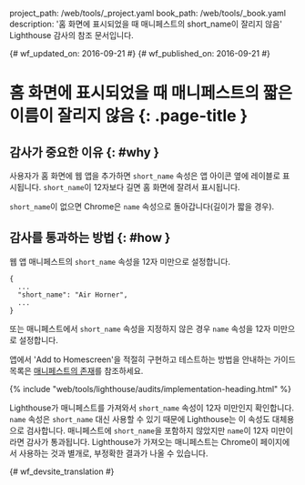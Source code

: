 project_path: /web/tools/_project.yaml
book_path: /web/tools/_book.yaml
description: '홈 화면에 표시되었을 때 매니페스트의 short_name이 잘리지 않음' Lighthouse 감사의 참조 문서입니다.

{# wf_updated_on: 2016-09-21 #}
{# wf_published_on: 2016-09-21 #}

# 홈 화면에 표시되었을 때 매니페스트의 짧은 이름이 잘리지 않음 {: .page-title }

## 감사가 중요한 이유 {: #why }

사용자가 홈 화면에 웹 앱을 추가하면 `short_name` 속성은
앱 아이콘 옆에 레이블로 표시됩니다. `short_name`이
12자보다 길면 홈 화면에 잘려서 표시됩니다.

`short_name`이 없으면 Chrome은
`name` 속성으로 돌아갑니다(길이가 짧을 경우).

## 감사를 통과하는 방법 {: #how }

웹 앱 매니페스트의 `short_name` 속성을 12자 미만으로 설정합니다.

    {
      ...
      "short_name": "Air Horner",
      ...
    }

또는 매니페스트에서 `short_name` 속성을 지정하지 않은 경우
`name` 속성을 12자 미만으로 설정합니다.

앱에서 'Add to Homescreen'을 적절히 구현하고 테스트하는 방법을 안내하는 가이드 목록은 [매니페스트의 존재](manifest-exists#how)를
참조하세요.


{% include "web/tools/lighthouse/audits/implementation-heading.html" %}

Lighthouse가 매니페스트를 가져와서 `short_name` 속성이
12자 미만인지 확인합니다. `name` 속성은
`short_name` 대신 사용할 수 있기 때문에 Lighthouse는 이 속성도 대체용으로 검사합니다.
매니페스트에 `short_name`을 포함하지 않았지만 `name`이
12자 미만이라면 감사가 통과됩니다. Lighthouse가 가져오는 매니페스트는
Chrome이 페이지에서 사용하는 것과 별개로, 부정확한 결과가 나올 수 있습니다.



{# wf_devsite_translation #}
